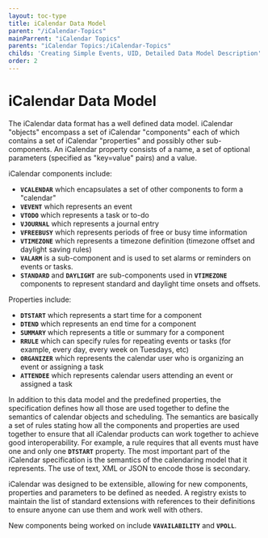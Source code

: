 ```yaml
---
layout: toc-type
title: iCalendar Data Model
parent: "/iCalendar-Topics"
mainParrent: "iCalendar Topics"
parents: "iCalendar Topics:/iCalendar-Topics"
childs: 'Creating Simple Events, UID, Detailed Data Model Description'
order: 2
---
```


# iCalendar Data Model

The iCalendar data format has a well defined data model. iCalendar "objects" encompass a set of iCalendar "components" each of which contains a set of iCalendar "properties" and possibly other sub-components. An iCalendar property consists of a name, a set of optional parameters (specified as "key=value" pairs) and a value.

iCalendar components include:

* **`VCALENDAR`** which encapsulates a set of other components to form a "calendar"
* **`VEVENT`** which represents an event
* **`VTODO`** which represents a task or to-do
* **`VJOURNAL`** which represents a journal entry
* **`VFREEBUSY`** which represents periods of free or busy time information
* **`VTIMEZONE`** which represents a timezone definition (timezone offset and daylight saving rules)
* **`VALARM`** is a sub-component and is used to set alarms or reminders on events or tasks.
* **`STANDARD`** and **`DAYLIGHT`** are sub-components used in **`VTIMEZONE`** components to represent standard and daylight time onsets and offsets.

Properties include:

* **`DTSTART`** which represents a start time for a component
* **`DTEND`** which represents an end time for a component
* **`SUMMARY`** which represents a title or summary for a component
* **`RRULE`** which can specify rules for repeating events or tasks (for example, every day, every week on Tuesdays, etc)
* **`ORGANIZER`** which represents the calendar user who is organizing an event or assigning a task
* **`ATTENDEE`** which represents calendar users attending an event or assigned a task

In addition to this data model and the predefined properties, the specification defines how all those are used together to define the semantics of calendar objects and scheduling. The semantics are basically a set of rules stating how all the components and properties are used together to ensure that all iCalendar products can work together to achieve good interoperability. For example, a rule requires that all events must have one and only one **`DTSTART`** property. The most important part of the iCalendar specification is the semantics of the calendaring model that it represents. The use of text, XML or JSON to encode those is secondary.

iCalendar was designed to be extensible, allowing for new components, properties and parameters to be defined as needed. A registry exists to maintain the list of standard extensions with references to their definitions to ensure anyone can use them and work well with others.

New components being worked on include **`VAVAILABILITY`** and **`VPOLL`**.
